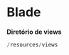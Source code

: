 # Blade

**Diretório de views**
```php
/resources/views
```
<!--stackedit_data:
eyJoaXN0b3J5IjpbLTI2MzYzNjQ4NF19
-->